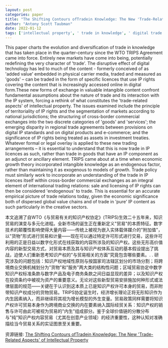 ```yaml
---
layout: post
categories: paper
title: "The Shifting Contours ofTradein Knowledge: The New 'Trade-Related Aspects' of Intellectual Property"
author: "Antony Scott Taubman"
date: 2022-01-12
tags: ['intellectual property', ' trade in knowledge', ' digital trade', ' TRIPS Agreement']
---
```


This paper charts the evolution and diversification of trade in knowledge that has taken place in the quarter-century since the WTO TRIPS Agreement came into force. Entirely new markets have come into being, potentially redefining the very character of 'trade'. The disruptive effect of digital technology has led to much of the content - formerly conceived of as 'added value' embedded in physical carrier media, traded and measured as 'goods' – can be traded in the form of specific licences that use IP rights covering the content that is increasingly accessed online in digital form.These new forms of exchange in valuable intangible content confront fundamental assumptions about the nature of trade and its interaction with the IP system, forcing a rethink of what constitutes the 'trade-related aspects' of intellectual property. The issues examined include the principle of territoriality of IP rights and the segmentation of markets according to national jurisdictions; the structuring of cross-border commercial exchanges into the two discrete categories of 'goods' and 'services'; the emerging disparity in regional trade agreements between provisions on digital IP standards and on digital products and e-commerce; and the significance of IP rights being treated as assets in investment treaties. Whatever formal or legal overlay is applied to these new trading arrangements – it is essential to understand that this is now trade in IP licences as such, rather than trade in goods that have an IP component as an adjunct or ancillary element. TRIPS came about at a time when economic growth theory incorporated intangible knowledge as an endogenous factor, rather than maintaining it as exogenous to models of growth. Trade policy must similarly work to incorporate an understanding of the trade in IP licences itself within cross-border commercial exchanges as an integral element of international trading relations: sale and licensing of IP rights can then be considered 'endogenous' to trade. This is essential for an accurate empirical picture of trade relations today, given the economic significance both of dispersed global value chains and of trade in 'pure' IP content as such particularly in the creative sectors.

本文追溯了自WTO《与贸易有关的知识产权协定》(TRIPS)生效二十五年来，知识贸易的演变与多元化进程。全新市场的诞生正在重新定义"贸易"的本质特征。数字技术的颠覆性影响使得大量内容——传统上被视为嵌入实体载体媒介的"附加值"，以"货物"形式进行贸易和计量——现在可以通过特定许可形式进行交易，这些许可利用的正是日益以数字化形式在线获取的内容所涉及的知识产权。这些无形高价值内容的新型交易方式，对贸易本质及其与知识产权体系互动的基本假设提出了挑战，迫使人们重新思考知识产权的"与贸易相关的方面"究竟包含哪些要素。. . 研究涉及的问题包括：知识产权地域性原则与按国家司法辖区划分的市场分割；将跨境商业交换机械划分为"货物"和"服务"两大类的结构性问题；区域贸易协定中数字知识产权标准条款与数字产品及电子商务条款之间日益显现的差异；以及知识产权在投资条约中被视为资产的重要意义。无论对这些新型贸易安排施加何种形式或法律层面的规范——关键在于认识到这本质上已是知识产权许可本身的贸易，而非附带知识产权成分的货物贸易。TRIPS协定诞生时，经济增长理论正将无形知识作为内生因素纳入，而非继续将其视为增长模型的外生变量。贸易政策同样需要将知识产权许可贸易本身作为跨境商业交换的内在要素纳入国际经贸关系：知识产权的销售与许可由此可被视为贸易的"内生"组成部分。鉴于全球价值链的分散分布与"纯"知识产权内容贸易（尤其在创意产业领域）的经济重要性，这种认知对准确描绘当今贸易关系的实证图景至关重要。

资源链接: [The Shifting Contours ofTradein Knowledge: The New 'Trade-Related Aspects' of Intellectual Property](https://papers.ssrn.com/sol3/papers.cfm?abstract_id=3972110)
